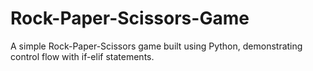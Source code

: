 # Rock-Paper-Scissors-Game
A simple Rock-Paper-Scissors game built using Python, demonstrating control flow with if-elif statements.
